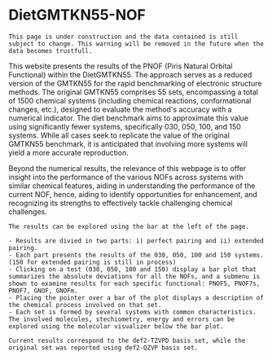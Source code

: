 # DietGMTKN55-NOF

```{warning}
This page is under construction and the data contained is still subject to change. This warning will be removed in the future when the data becomes trustfull.
```

This website presents the results of the PNOF (Piris Natural Orbital Functional) within the DietGMTKN55. The approach serves as a reduced version of the GMTKN55 for the rapid benchmarking of electronic structure methods. The original GMTKN55 comprises 55 sets, encompassing a total of 1500 chemical systems (including chemical reactions, conformational changes, etc.), designed to evaluate the method's accuracy with a numerical indicator. The diet benchmark aims to approximate this value using significantly fewer systems, specifically 030, 050, 100, and 150 systems. While all cases seek to replicate the value of the original GMTKN55 benchmark, it is anticipated that involving more systems will yield a more accurate reproduction.

Beyond the numerical results, the relevance of this webpage is to offer insight into the performance of the various NOFs across systems with similar chemical features, aiding in understanding the performance of the current NOF, hence, aiding to identify opportunities for enhancement, and recognizing its strengths to effectively tackle challenging chemical challenges.

```{admonition} How to use this page
The results can be explored using the bar at the left of the page.

- Results are divied in two parts: i) perfect pairing and ii) extended pairing.
- Each part presents the results of the 030, 050, 100 and 150 systems. (150 for extended pairing is still in process)
- Clicking on a test (030, 050, 100 and 150) display a bar plot that summarizes the absolute deviations for all the NOFs, and a submenu is shown to examine results for each specific functional: PNOF5, PNOF7s, PNOF7, GNOF, GNOFm.
- Placing the pointer over a bar of the plot displays a description of the chemical process involved on that set.
- Each set is formed by several systems with common characteristics. The involved molecules, stechiometry, energy and errors can be explored using the molecular visualizer below the bar plot.
```

```{warning}
Current results correspond to the def2-TZVPD basis set, while the original set was reported using def2-QZVP basis set.
```